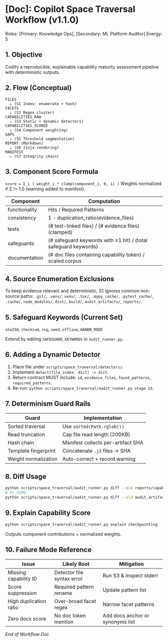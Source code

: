 # [Doc]: Copilot Space Traversal Workflow (v1.1.0)

 Roles: [Primary: Knowledge Ops], [Secondary: ML Platform Auditor]  Energy: 5

## 1. Objective
Codify a reproducible, explainable capability maturity assessment pipeline with deterministic outputs.

## 2. Flow (Conceptual)
```text
FILES
  ↓ (S1 Index: enumerate + hash)
FACETS
  ↓ (S2 Regex cluster)
CAPABILITIES_RAW
  ↓ (S3 Static + dynamic detectors)
CAPABILITIES_SCORED
  ↓ (S4 Component weighting)
GAPS
  ↓ (S5 Threshold segmentation)
REPORT (Markdown)
  ↓ (S6 Jinja rendering)
MANIFEST
  ↓ (S7 Integrity chain)
```

## 3. Component Score Formula
`score = Σ_i ( weight_i * clamp(component_i, 0, 1) )`
Weights normalized if Σ != 1.0 (warning added to manifest).

| Component | Computation |
|-----------|-------------|
| functionality | Hits / Required Patterns |
| consistency | 1 - duplication_ratio(evidence_files) |
| tests | (# test-linked files) / (# evidence files) (clamped) |
| safeguards | (# safeguard keywords with ≥1 hit) / (total safeguard keywords) |
| documentation | (# doc files containing capability token) / scaled corpus |

## 4. Source Enumeration Exclusions
To keep evidence relevant and deterministic, S1 ignores common non-source paths:
`.git/`, `.venv/`, `venv/`, `.tox/`, `.mypy_cache/`, `.pytest_cache/`, `.cache/`, `node_modules/`, `dist/`, `build/`, `audit_artifacts/`, `reports/`.

## 5. Safeguard Keywords (Current Set)
`sha256`, `checksum`, `rng`, `seed`, `offline`, `WANDB_MODE`

Extend by editing `SAFEGUARD_KEYWORDS` in `audit_runner.py`.

## 6. Adding a Dynamic Detector
1. Place file under `scripts/space_traversal/detectors/`.
2. Implement `detect(file_index: dict) -> dict`.
3. Return contract MUST include: `id`, `evidence_files`, `found_patterns`, `required_patterns`.
4. Re-run: `python scripts/space_traversal/audit_runner.py stage S3`.

## 7. Determinism Guard Rails
| Guard | Implementation |
|-------|----------------|
| Sorted traversal | Use `sorted(Path.rglob())` |
| Read truncation | Cap file read length (200KB) |
| Hash chain | Manifest collects per-artifact SHA |
| Template fingerprint | Concatenate `.j2` files → SHA |
| Weight normalization | Auto-correct + record warning |

## 8. Diff Usage
```bash
python scripts/space_traversal/audit_runner.py diff --old reports/capability_matrix_A.md --new reports/capability_matrix_B.md
# Or JSON:
python scripts/space_traversal/audit_runner.py diff --old audit_artifacts/capabilities_scored_old.json --new audit_artifacts/capabilities_scored_new.json
```

## 9. Explain Capability Score
```bash
python scripts/space_traversal/audit_runner.py explain checkpointing
```
Outputs component contributions + normalized weights.

## 10. Failure Mode Reference
| Issue | Likely Root | Mitigation |
|-------|-------------|-----------|
| Missing capability ID | Detector file syntax error | Run S3 & inspect stderr |
| Score suppression | Required pattern rename | Update pattern list |
| High duplication ratio | Over-broad facet regex | Narrow facet patterns |
| Zero docs score | No doc token mention | Add docs anchor or synonyms list |

*End of Workflow Doc*
